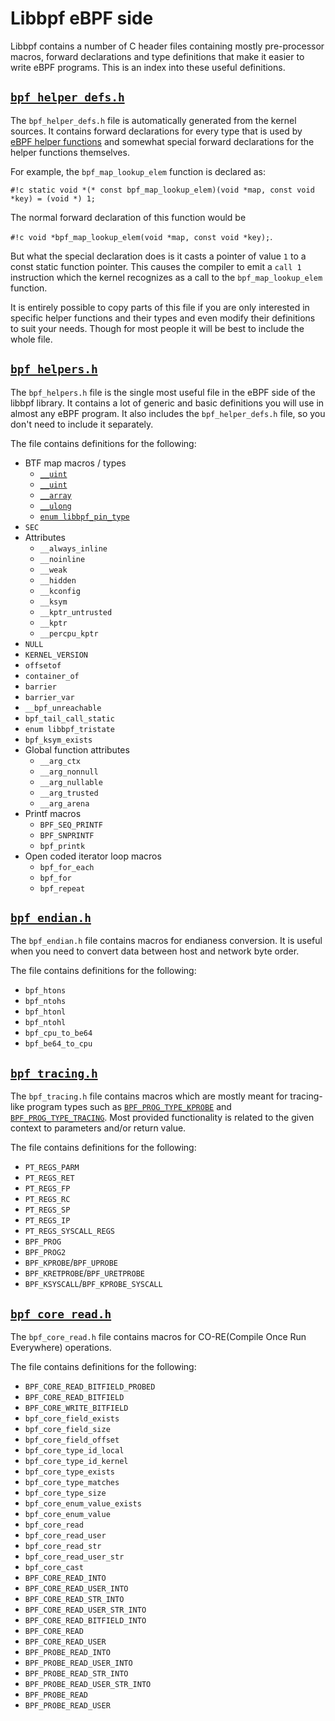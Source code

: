 # Libbpf eBPF side

Libbpf contains a number of C header files containing mostly pre-processor macros, forward declarations and type definitions that make it easier to write eBPF programs. This is an index into these useful definitions.

## [`bpf_helper_defs.h`](https://github.com/libbpf/libbpf/blob/master/src/bpf_helper_defs.h)

The `bpf_helper_defs.h` file is automatically generated from the kernel sources. It contains forward declarations for every type that is used by [eBPF helper functions](../../../linux/helper-function/index.md) and somewhat special forward declarations for the helper functions themselves.

For example, the `bpf_map_lookup_elem` function is declared as: 

`#!c static void *(* const bpf_map_lookup_elem)(void *map, const void *key) = (void *) 1;`

The normal forward declaration of this function would be 

`#!c void *bpf_map_lookup_elem(void *map, const void *key);`.

But what the special declaration does is it casts a pointer of value `1` to a const static function pointer. This causes the compiler to emit a `call 1` instruction which the kernel recognizes as a call to the `bpf_map_lookup_elem` function.

It is entirely possible to copy parts of this file if you are only interested in specific helper functions and their types and even modify their definitions to suit your needs. Though for most people it will be best to include the whole file.

## [`bpf_helpers.h`](https://github.com/libbpf/libbpf/blob/master/src/bpf_helpers.h)

The `bpf_helpers.h` file is the single most useful file in the eBPF side of the libbpf library. It contains a lot of
generic and basic definitions you will use in almost any eBPF program. It also includes the `bpf_helper_defs.h` file,
so you don't need to include it separately.

The file contains definitions for the following:

* BTF map macros / types
    * [`__uint`](__uint.md)
    * [`__uint`](__uint.md)
    * [`__array`](__array.md)
    * [`__ulong`](__ulong.md)
    * [`enum libbpf_pin_type`](enum-libbpf_pin_type.md)
* `SEC`
* Attributes
    * `__always_inline`
    * `__noinline`
    * `__weak`
    * `__hidden`
    * `__kconfig`
    * `__ksym`
    * `__kptr_untrusted`
    * `__kptr`
    * `__percpu_kptr`
* `NULL`
* `KERNEL_VERSION`
* `offsetof`
* `container_of`
* `barrier`
* `barrier_var`
* `__bpf_unreachable`
* `bpf_tail_call_static`
* `enum libbpf_tristate`
* `bpf_ksym_exists`
* Global function attributes
    * `__arg_ctx`
    * `__arg_nonnull`
    * `__arg_nullable`
    * `__arg_trusted`
    * `__arg_arena`
* <nospell>Printf macros</nospell>
    * `BPF_SEQ_PRINTF`
    * `BPF_SNPRINTF`
    * `bpf_printk`
* Open coded iterator loop macros
    * `bpf_for_each`
    * `bpf_for`
    * `bpf_repeat`

## [`bpf_endian.h`](https://github.com/libbpf/libbpf/blob/master/src/bpf_endian.h)

The `bpf_endian.h` file contains macros for endianess conversion. It is useful when you need to convert data between host and network byte order.

The file contains definitions for the following:

* `bpf_htons`
* `bpf_ntohs`
* `bpf_htonl`
* `bpf_ntohl`
* `bpf_cpu_to_be64`
* `bpf_be64_to_cpu`

## [`bpf_tracing.h`](https://github.com/libbpf/libbpf/blob/master/src/bpf_tracing.h)

The `bpf_tracing.h` file contains macros which are mostly meant for tracing-like program types such as [`BPF_PROG_TYPE_KPROBE`](../../../linux/program-type/BPF_PROG_TYPE_KPROBE.md) and [`BPF_PROG_TYPE_TRACING`](../../../linux/program-type/BPF_PROG_TYPE_TRACING.md). Most provided functionality is related to the given context to parameters and/or return value.

The file contains definitions for the following:

* `PT_REGS_PARM`
* `PT_REGS_RET`
* `PT_REGS_FP`
* `PT_REGS_RC`
* `PT_REGS_SP`
* `PT_REGS_IP`
* `PT_REGS_SYSCALL_REGS`
* `BPF_PROG`
* `BPF_PROG2`
* `BPF_KPROBE`/`BPF_UPROBE`
* `BPF_KRETPROBE`/`BPF_URETPROBE`
* `BPF_KSYSCALL`/`BPF_KPROBE_SYSCALL`

## [`bpf_core_read.h`](https://github.com/libbpf/libbpf/blob/master/src/bpf_core_read.h)

The `bpf_core_read.h` file contains macros for CO-RE(Compile Once Run Everywhere) operations.

The file contains definitions for the following:

* `BPF_CORE_READ_BITFIELD_PROBED`
* `BPF_CORE_READ_BITFIELD`
* `BPF_CORE_WRITE_BITFIELD`
* `bpf_core_field_exists`
* `bpf_core_field_size`
* `bpf_core_field_offset`
* `bpf_core_type_id_local`
* `bpf_core_type_id_kernel`
* `bpf_core_type_exists`
* `bpf_core_type_matches`
* `bpf_core_type_size`
* `bpf_core_enum_value_exists`
* `bpf_core_enum_value`
* `bpf_core_read`
* `bpf_core_read_user`
* `bpf_core_read_str`
* `bpf_core_read_user_str`
* `bpf_core_cast`
* `BPF_CORE_READ_INTO`
* `BPF_CORE_READ_USER_INTO`
* `BPF_CORE_READ_STR_INTO`
* `BPF_CORE_READ_USER_STR_INTO`
* `BPF_CORE_READ_BITFIELD_INTO`
* `BPF_CORE_READ`
* `BPF_CORE_READ_USER`
* `BPF_PROBE_READ_INTO`
* `BPF_PROBE_READ_USER_INTO`
* `BPF_PROBE_READ_STR_INTO`
* `BPF_PROBE_READ_USER_STR_INTO`
* `BPF_PROBE_READ`
* `BPF_PROBE_READ_USER`
